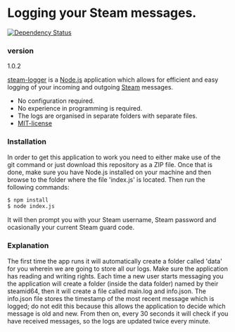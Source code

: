 # Logging your Steam messages.
[![Dependency Status](https://david-dm.org/nikitavondel/steam-logger.svg)](https://david-dm.org/nikitavondel/steam-logger)
### version

1.0.2

[steam-logger] is a [Node.js] application which allows for efficient and easy logging of your incoming and outgoing [Steam] messages.

  - No configuration required.
  - No experience in programming is required.
  - The logs are organised in separate folders with separate files.
  - [MIT-license]
  
  
### Installation

In order to get this application to work you need to either make use of the git command or just download this repository as a ZIP file. Once that is done, make sure you have Node.js installed
on your machine and then browse to the folder where the file 'index.js' is located. Then run the following commands:

```sh
$ npm install
$ node index.js
```

It will then prompt you with your Steam username, Steam password and ocasionally your current Steam guard code.


### Explanation

The first time the app runs it will automatically create a folder called 'data' for you wherein we are going to store all our logs. Make sure the application has reading and writing rights.
Each time a new user starts messaging you the application will create a folder (inside the data folder) named by their steamid64, then it will create a file called main.log and info.json.
The info.json file stores the timestamp of the most recent message which is logged; do not edit this because this allows the application to decide which message is old and new.
From then on, every 30 seconds it will check if you have received messages, so the logs are updated twice every minute.


[steam-logger]: <https://github.com/nikitavondel/steam-logger>
[Node.js]: <https://nodejs.org>
[Steam]: <https://steamcommunity.com/>
[MIT-license]: <https://opensource.org/licenses/MIT>
